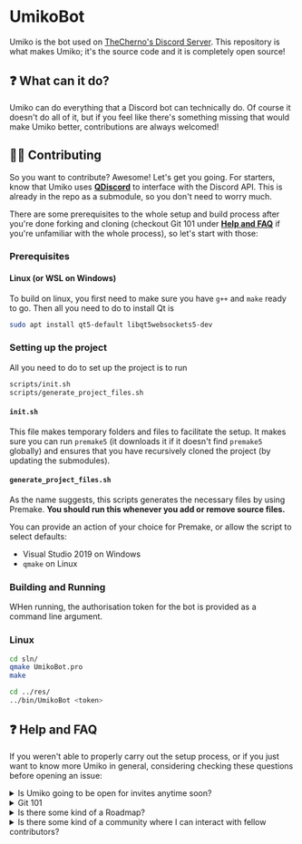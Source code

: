 # UmikoBot

Umiko is the bot used on [TheCherno's Discord Server](https://discord.gg/K9rMPsu9pQ). This repository is what makes Umiko; it's the source code and it is completely open source!

## ❓ What can it do?

Umiko can do everything that a Discord bot can technically do. Of course it doesn't do all of it, but if you feel like there's something missing that would make Umiko better, contributions are always welcomed!

## 🙋‍♂️ Contributing

So you want to contribute? Awesome! Let's get you going. For starters, know that Umiko uses **[QDiscord](https://github.com/Gaztin/QDiscord)** to interface with the Discord API. This is already in the repo as a submodule, so you don't need to worry much.

There are some prerequisites to the whole setup and build process after you're done forking and cloning (checkout Git 101 under **[Help and FAQ](#-help-and-faq)** if you're unfamiliar with the whole process), so let's start with those:

### Prerequisites

#### Linux (or WSL on Windows)

To build on linux, you first need to make sure you have `g++` and `make` ready to go. Then all you need to do to install Qt is

```bash
sudo apt install qt5-default libqt5websockets5-dev
```

### Setting up the project

All you need to do to set up the project is to run

```bash
scripts/init.sh
scripts/generate_project_files.sh
```

#### `init.sh`

This file makes temporary folders and files to facilitate the setup. It makes sure you can run `premake5` (it downloads it if it doesn't find `premake5` globally) and ensures that you have recursively cloned the project (by updating the submodules).

#### `generate_project_files.sh`

As the name suggests, this scripts generates the necessary files by using Premake. **You should run this whenever you add or remove source files.**

You can provide an action of your choice for Premake, or allow the script to select defaults:

- Visual Studio 2019 on Windows
- `qmake` on Linux

### Building and Running

WHen running, the authorisation token for the bot is provided as a command line argument.

### Linux

```bash
cd sln/
qmake UmikoBot.pro
make

cd ../res/
../bin/UmikoBot <token>
```

## ❓ Help and FAQ

If you weren't able to properly carry out the setup process, or if you just want to know more Umiko in general, considering checking these questions before opening an issue:

<details>
<summary>Is Umiko going to be open for invites anytime soon?</summary>
This hasn't been thought about much, but all of Umiko is developed keeping multiple servers in mind, so we're ready for that already!
</details>

<details>
<summary>Git 101
</summary>

This isn't an extensive guide by any means, but it'll bring you up to speed to start contributing.

The first thing you will need to do is to *fork* this repo (repository). You need to do this because you don't have *direct push permissions* to this repository (meaning that you can't just publish your code here directly).

*Forking* this repo essentially means creating your own *copy* of this repo on your GitHub account. It's not complicated either; just click on the Fork button on the upper-right corner of this repo's page, and voila!

Your *forked repo* (or simply *fork*) stays on GitHub and is thus called a remote (this remote is usually referred to as `origin`). What you need to do next would be to get it locally on your own system. This process is called *cloning*. To *clone* a repository into some local directory, go to that directory, fire up a terminal and type this:

```
git clone <repo-link>
```

In our case, the link would be `https://github.com/<your-github-account>/UmikoBot.git` where `<your-github-account>` is, well, your GitHub account. We also have submodules to take care of. So we use

```
git clone --recurse-submodules -j8 https://github.com/<your-github-account>/UmikoBot.git
```

(`-j8` is an optional flag which enables fetching up to 8 submodules in parallel. We don't really need to use it, but it's always better to know about it.)

> If that doesn't work, you might be using an old version of Git. Just do
>
> ```
> git clone https://github.com/> <MyGitHubAccount>/GameProject-1.git
> ```
>
> and make sure you run [`init.sh`](#initsh) right after; it will handle the submodule stuff (by using `git submodule update --init --recursive`).

You have successfully forked and cloned the project. If you came from [Contributing](#️-contributing), you can continue with the [prerequisites](#prerequisites).

The following material explains the basic commands and workflow to use for making contributions after you're done setting up and can build the project.

Remember, you can always check the *status* of your repo using

```
git status
```

You can also learn more about a command by using

```
git help <command>
```

And of course, the **[documentation](https://git-scm.com/docs)** always helps.

We talked about remotes just a bit earlier. We came across the `origin` which is another name for your fork. The remote from where you forked your fork is usually called `upstream`. To list the remotes you have, use

```
git remote -v
```

You'll notice that you don't actually have an upstream setup (unless you set it up yourself, and in that case why are you here?). To add the upstream repository (which would be this repository), do

```
git remote add upstream https://github.com/TheChernoCommunity/UmikoBot.git
```

You have covered all the basic prerequisites. From now on, when you intend to add a certain feature, follow these steps:

1. Firstly, you need to create a new branch dedicated to that feature. You would usually branch out from the `master` branch of the main repo and then work on those changes.
2. With each small change you bring, make sure you commit it. Each commit is essentially a package of changes to different files. It's up to you to decide when something doesn't belong to a particular commit.
3. After the whole thing is properly done, you can then push it to your origin (you can push commits one by one while you work through them as well, but well it's up to you again).
4. The only thing is that this code isn't part of the upstream. To make it part of that, you need to open a Pull Request (or a PR) which is basically a request to pull changes from your code. Pull Requests are a GitHub construct, and to open one, simply go to `Pull Requests` (on this repo's page) > `New Pull Request`.
5. The code would then be reviewed and if it's all fine, it should be merged with the repo.
6. The branch that you worked on would then become a stale branch. You can now delete it.
7. While working on a feature if you find yourself in a scenario where upstream has had new commits that you would want to have in your version as well, just *rebase* your branch onto upstream's branch (this would usually be `master`).

The commands that you'll find useful to go with the above process are listed here (stuff beginning with `#` are comments to guide you):

```
# Make a branch basing off of the current point you're at
git branch <branch-name>

# Checkout that branch (you aren't moved to  that branch by default)
git checkout <branch-name>

# To make a new branch and also check it out
git checkout -b <branch-name>

# Checkout the origin's master
git checkout origin/master

# Deleting a branch on origin
git push -d origin <branch-name>

# Deleting a local branch
git branch -d <local-branch>

# Use add followed by a list of files separated by space to add/stage files for a commit
git add <file1> <file2> <file3> # and so on

# Stage all changes
git add -A

# To commit after staging files
git commit -m "A meaningful commit message"

# Pushing your changes to your remote
git push <remote-name> <branch-name>

# Pulling changes
git pull <remote-name> <branch-name>

# Ensuring a local branch is up to date with a branch on upstream
git fetch upstream <branch-name> 	# Fetch the meta-data
git checkout <branch-name> 			# Ensure you're at the correct branch locally
git merge upstream/<branch-name>

# Rebasing a branch (branch1) onto another branch (branch2)
git checkout branch1 	# First checkout the branch in concern
git rebase branch2 		# Then rebase
## This can also be done with a single command:
git rebase branch2 branch1

## Example: Rebasing your master to origin's master
git checkout master 	# Of course make sure you're in the correct branch
git fetch origin 		# Update origin
git rebase origin/master
## This also has the same effect as the last two commands:
git pull --rebase origin master

# Looking at the commits you made
git log --oneline
git log # More verbose
## NOTE: You will find the commit hash with the commits

# Checking out a commit temporarily
git checkout <hash>
## NOTE: This will detach your HEAD pointer. A detached state is when the HEAD points at a commit instead of a branch.
## If you already know you want to make changes, make a new branch instead with the following set of commands.

# Making a new branch basing off of a commit and checking it out
git checkout -b <new-branch-name> <hash>

# Reverting to an old commit
git reset --hard <hash>

## NOTE: ALL uncommitted work will be lost. If you have uncommitted changes you want to keep, stash them:
git stash # Firstly, stash the changes
git reset --hard <hash> # Revert to this commit
git stash pop # Pop all the changes from the stash

```

</details>

<details>
<summary>Is there some kind of a Roadmap?
</summary>

The closest thing to that we currently have is [this](https://github.com/TheChernoCommunity/UmikoBot/projects/1).
</details>

<details>
<summary>Is there some kind of a community where I can interact with fellow contributors?
</summary>

Glad you asked! We'll be happy to see you on our [Discord Server!](https://discord.gg/zrUpn7RG5k)
</details>
